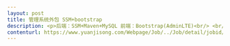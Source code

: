 ```yaml
---                
layout: post       
title: 管理系统外包 SSM+bootstrap           
description: <p>后端：SSM+Maven+MySQL 前端：Bootstrap(AdminLTE)<br/> <br/>设计一个管理系统，已经写好其中一个模块的增改查和其前端页面，由于个人原因没时间写了<br/> <br/>要求：<br/> <br/>1.完成剩余几个表的增改查（限于外键约束，只在两个表实现删除功能）<br/> <br/>2.完成 Dashboard，从数据库 count(*)几个值并显示在网页上 参考	https://adminlte.io/themes/AdminLTE/index.html 上面 4 个<br/> <br/>3.完成用户登录，修改密码、注销功能（前端已做好）<br/> <br/>4.完成权限管理 管理员可设置权限 权限（ 0：禁止登录，1：各部门页面，2：管理员页面） 部门（权限 1 时进各部门页面）<br/> <br/>5.前端显示用户照片（已做好图片上传功能），姓名和部门<br/> <br/>目前进度：已经写好其中一个模块的增改查，前端框架已搭建好（ AdminLTE 右边插了个 iframe ），其余几个增改查页面几乎相同</p>     
contenturl: https://www.yuanjisong.com/Webpage/Job/../Job/detail/jobid/101487      
---                 
```

